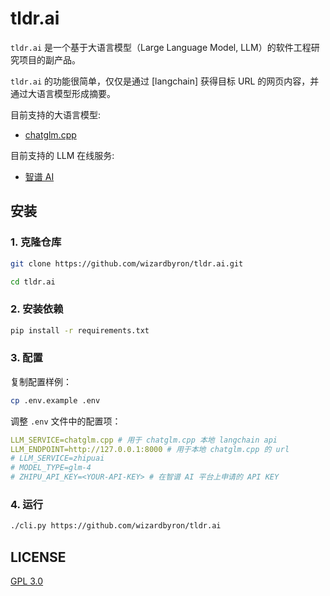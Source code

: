 # tldr.ai

`tldr.ai` 是一个基于大语言模型（Large Language Model, LLM）的软件工程研究项目的副产品。

`tldr.ai` 的功能很简单，仅仅是通过 [langchain] 获得目标 URL 的网页内容，并通过大语言模型形成摘要。

目前支持的大语言模型:

- [chatglm.cpp](https://github.com/li-plus/chatglm.cpp)

目前支持的 LLM 在线服务:

- [智谱 AI](https://https://open.bigmodel.cn//)

## 安装

### 1. 克隆仓库

```bash
git clone https://github.com/wizardbyron/tldr.ai.git

cd tldr.ai
```

### 2. 安装依赖

```bash
pip install -r requirements.txt
```

### 3. 配置

复制配置样例：

```bash
cp .env.example .env
```

调整 `.env` 文件中的配置项：

```yaml
LLM_SERVICE=chatglm.cpp # 用于 chatglm.cpp 本地 langchain api
LLM_ENDPOINT=http://127.0.0.1:8000 # 用于本地 chatglm.cpp 的 url
# LLM_SERVICE=zhipuai
# MODEL_TYPE=glm-4
# ZHIPU_API_KEY=<YOUR-API-KEY> # 在智谱 AI 平台上申请的 API KEY
```

### 4. 运行

```bash
./cli.py https://github.com/wizardbyron/tldr.ai
```

## LICENSE

[GPL 3.0](./LICENSE)
